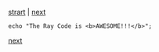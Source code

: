 [strart](./page01.md) | [next](./page02.md)

```
echo "The Ray Code is <b>AWESOME!!!</b>";
```
[next](./page02.md)
